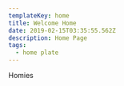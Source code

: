 ```yaml
---
templateKey: home
title: Welcome Home
date: 2019-02-15T03:35:55.562Z
description: Home Page
tags:
  - home plate
---
```

Homies

